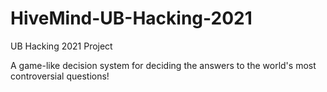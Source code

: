 # HiveMind-UB-Hacking-2021
UB Hacking 2021 Project

A game-like decision system for deciding the answers to the world's most controversial questions!
